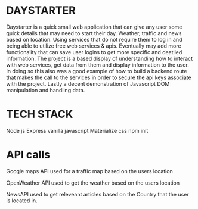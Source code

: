 # DAYSTARTER

Daystarter is a quick small web application that can give any user some quick details that may need to start their day. Weather, traffic and news based on location. Using services that do not require them to log in and being able to utilize free web services & apis. Eventually may add more functionality that can save user logins to get more specific and deatiled information. The project is a based display of understanding how to interact with web services, get data from them and display information to the user. In doing so this also was a good example of how to build a backend route that makes the call to the services in order to secure the api keys associate with the project. Lastly a decent demonstration of Javascript DOM manipulation and handling data.

# TECH STACK

Node js
Express
vanilla javascript
Materialize css
npm init

# API calls

Google maps API used for a traffic map based on the users location

OpenWeather API used to get the weather based on the users location

NewsAPI used to get releveant articles based on the Country that the user is located in.
